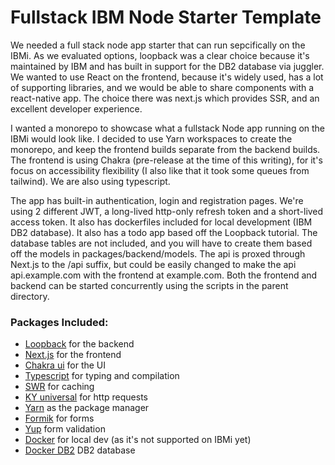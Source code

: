 # Fullstack IBM Node Starter Template

We needed a full stack node app starter that can run sepcifically on the IBMi. As we evaluated options, loopback was a clear choice because it's maintained by IBM and has built in support for the DB2 database via juggler. We wanted to use React on the frontend, because it's widely used, has a lot of supporting libraries, and we would be able to share components with a react-native app. The choice there was next.js which provides SSR, and an excellent developer experience.

I wanted a monorepo to showcase what a fullstack Node app running on the IBMi would look like. I decided to use Yarn workspaces to create the monorepo, and keep the frontend builds separate from the backend builds. The frontend is using Chakra (pre-release at the time of this writing), for it's focus on accessibility flexibility (I also like that it took some queues from tailwind). We are also using typescript.

The app has built-in authentication, login and registration pages. We're using 2 different JWT, a long-lived http-only refresh token and a short-lived access token. It also has dockerfiles included for local development (IBM DB2 database). It also has a todo app based off the Loopback tutorial. The database tables are not included, and you will have to create them based off the models in packages/backend/models. The api is proxed through Next.js to the /api suffix, but could be easily changed to make the api api.example.com with the frontend at example.com. Both the frontend and backend can be started concurrently using the scripts in the parent directory.

### Packages Included:
- [Loopback](https://loopback.io/doc/en/lb4/) for the backend 
- [Next.js](https://nextjs.org/docs/getting-started) for the frontend
- [Chakra ui](https://next.chakra-ui.com/docs/getting-started) for the UI
- [Typescript](https://www.typescriptlang.org/docs/handbook/typescript-in-5-minutes.html) for typing and compilation
- [SWR](https://swr.vercel.app/) for caching
- [KY universal](https://github.com/sindresorhus/ky) for http requests
- [Yarn](https://yarnpkg.com/) as the package manager
- [Formik](https://formik.org/docs/overview) for forms
- [Yup](https://github.com/jquense/yup) form validation
- [Docker](https://www.docker.com/) for local dev (as it's not supported on IBMi yet)
- [Docker DB2](https://hub.docker.com/r/ibmcom/db2) DB2 database